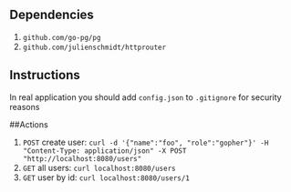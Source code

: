 ## Dependencies
1. `github.com/go-pg/pg`
2. `github.com/julienschmidt/httprouter`

## Instructions
In real application you should add `config.json` to `.gitignore` for security reasons

##Actions

1. `POST` create user: `curl -d '{"name":"foo", "role":"gopher"}' -H
   "Content-Type: application/json" -X POST "http://localhost:8080/users"`
2. `GET` all users: `curl localhost:8080/users`
3. `GET` user by id: `curl localhost:8080/users/1`
